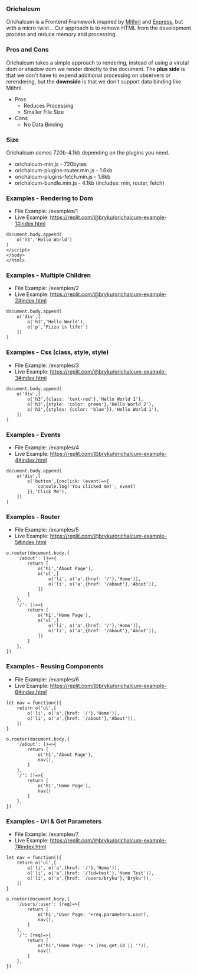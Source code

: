 ### Orichalcum

Orichalcum is a Frontend Framework inspired by [Mithril](https://mithril.js.org/) and [Express](https://expressjs.com/), but with a micro twist... Our approach is to remove HTML from the development process and reduce memory and processing. 
&nbsp;

### Pros and Cons

Orichalcum takes a simple approach to rendering, instead of using a virutal dom or shadow dom we render directly to the document. The **plus side** is that we don't have to expend additional processing on observers or rerendering, but the **downside** is that we don't support data binding like Mithril.
&nbsp;

* Pros
    * Reduces Processing
    * Smaller File Size
* Cons
    * No Data Binding

### Size

Orichalcum comes 720b-4.1kb depending on the plugins you need.  

* orichalcum-min.js - 720bytes
* orichalcum-plugins-router.min.js - 1.6kb
* orichalcum-plugins-fetch.min.js - 1.6kb
* orichalcum-bundle.min.js - 4.1kb (includes: min, router, fetch)

### Examples - Rendering to Dom

* File Example: /examples/1
* Live Example: https://replit.com/@bryku/orichalcum-example-1#index.html

```
document.body.append(
    o('h3','Hello World')
)
</script>
</body>
</html>
```

### Examples - Multiple Children

* File Example: /examples/2
* Live Example: https://replit.com/@bryku/orichalcum-example-2#index.html

```
document.body.append(
    o('div',[
        o('h3','Hello World'),
        o('p','Pizza is life!')
    ])
)
```

### Examples - Css (class, style, style)

* File Example: /examples/3
* Live Example: https://replit.com/@bryku/orichalcum-example-3#index.html

```
document.body.append(
    o('div',[
        o('h3',{class: 'text-red'},'Hello World 1'),
        o('h3',{style: 'color: green'},'Hello World 2'),
        o('h3',{styles: {color: 'blue'}},'Hello World 1'),
    ])
)
```

### Examples - Events

* File Example: /examples/4
* Live Example: https://replit.com/@bryku/orichalcum-example-4#index.html

```
document.body.append(
    o('div',[
        o('button',{onclick: (event)=>{
            console.log('You clicked me!', event)
        }},'Click Me'),
    ])
)
```

### Examples - Router

* File Example: /examples/5
* Live Example: https://replit.com/@bryku/orichalcum-example-5#index.html

```
o.router(document.body,{
    '/about': ()=>{
        return [
            o('h1','About Page'),
            o('ul',[
                o('li', o('a',{href: '/'},'Home')),
                o('li', o('a',{href: '/about'},'About')),					
            ])
        ]
    },
    '/': ()=>{
        return [
            o('h1','Home Page'),
            o('ul',[
                o('li', o('a',{href: '/'},'Home')),
                o('li', o('a',{href: '/about'},'About')),					
            ])
        ]
    },
})
```

### Examples - Reusing Components

* File Example: /examples/6
* Live Example: https://replit.com/@bryku/orichalcum-example-6#index.html

```
let nav = function(){
    return o('ul',[
        o('li', o('a',{href: '/'},'Home')),
        o('li', o('a',{href: '/about'},'About')),					
    ])
}

o.router(document.body,{
    '/about': ()=>{
        return [
            o('h1','About Page'),
            nav(),
        ]
    },
    '/': ()=>{
        return [
            o('h1','Home Page'),
            nav()
        ]
    },
})
```

### Examples - Url & Get Parameters

* File Example: /examples/7
* Live Example: https://replit.com/@bryku/orichalcum-example-7#index.html

```
let nav = function(){
    return o('ul',[
        o('li', o('a',{href: '/'},'Home')),
        o('li', o('a',{href: '/?id=test'},'Home Test')),
        o('li', o('a',{href: '/users/bryku'},'Bryku')),
    ])
}

o.router(document.body,{
    '/users/:user': (req)=>{
        return [
            o('h1','User Page: '+req.parameters.user),
            nav(),
        ]
    },
    '/': (req)=>{
        return [
            o('h1','Home Page: '+ (req.get.id || '')),
            nav()
        ]
    },
})
```
